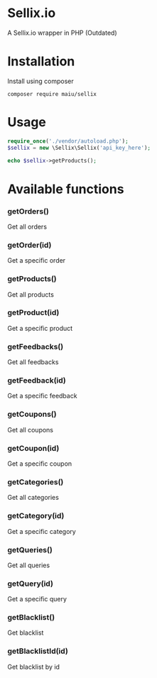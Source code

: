 # Sellix.io
A Sellix.io wrapper in PHP (Outdated)

# Installation
Install using composer
```git
composer require maiu/sellix
```

# Usage

```php
require_once('./vendor/autoload.php');
$sellix = new \Sellix\Sellix('api_key_here');

echo $sellix->getProducts();
```

# Available functions

### getOrders()
Get all orders

### getOrder(id)
Get a specific order

### getProducts()
Get all products

### getProduct(id)
Get a specific product

### getFeedbacks()
Get all feedbacks

### getFeedback(id)
Get a specific feedback

### getCoupons()
Get all coupons

### getCoupon(id)
Get a specific coupon

### getCategories()
Get all categories

### getCategory(id)
Get a specific category

### getQueries()
Get all queries

### getQuery(id)
Get a specific query

### getBlacklist()
Get blacklist

### getBlacklistId(id)
Get blacklist by id
